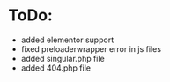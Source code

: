 # ToDo:

- added elementor support
- fixed preloaderwrapper error in js files
- added singular.php file
- added 404.php file
